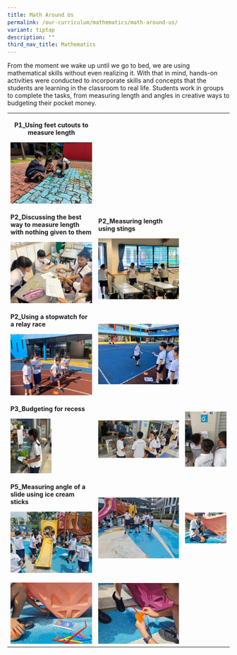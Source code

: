 ```yaml
---
title: Math Around Us
permalink: /our-curriculum/mathematics/math-around-us/
variant: tiptap
description: ""
third_nav_title: Mathematics
---
```

<p>From the moment we wake up until we go to bed, we are using mathematical skills without even realizing it. With that in mind, hands-on activities were conducted to incorporate skills and concepts that the students are learning in the classroom to real life. Students work in groups to complete the tasks, from measuring length and angles in creative ways to budgeting their pocket money.</p><table><tbody><tr><th rowspan="1" colspan="1"><p>P1_Using feet cutouts to measure length</p><div class="isomer-image-wrapper"><img style="width: 100%" height="auto" width="100%" alt="" src="/images/Maths/Math Around Us/P1_Using_feet_cutouts_to_measure_length.jpeg"></div></th><th rowspan="1" colspan="1"><p></p></th><th rowspan="1" colspan="1"><p></p></th></tr><tr><td rowspan="1" colspan="1"><p><strong>P2_Discussing the best way to measure length with nothing given to them</strong></p><div class="isomer-image-wrapper"><img style="width: 100%" height="auto" width="100%" alt="" src="/images/Maths/Math Around Us/P2_Discussing_the_best_way_to_measure_length_with_nothing_given_to_them.jpeg"></div></td><td rowspan="1" colspan="1"><p><strong>P2_Measuring length using stings</strong></p><div class="isomer-image-wrapper"><img style="width: 100%" height="auto" width="100%" alt="" src="/images/Maths/Math Around Us/P2_Measuring_length_using_stings__1_.jpeg"></div></td><td rowspan="1" colspan="1"><p></p></td></tr><tr><td rowspan="1" colspan="1"><p><strong>P2_Using a stopwatch for a relay race</strong></p><div class="isomer-image-wrapper"><img style="width: 100%" height="auto" width="100%" alt="" src="/images/Maths/Math Around Us/P2_Using_a_stopwatch_for_a_relay_race__1_.jpeg"></div></td><td rowspan="1" colspan="1"><p></p><div class="isomer-image-wrapper"><img style="width: 100%" height="auto" width="100%" alt="" src="/images/Maths/Math Around Us/P2_Using_a_stopwatch_for_a_relay_race__2_.jpeg"></div></td><td rowspan="1" colspan="1"><p></p></td></tr><tr><td rowspan="1" colspan="1"><p><strong>P3_Budgeting for recess </strong></p><div class="isomer-image-wrapper"><img style="width: 50%;" height="auto" width="100%" alt="" src="/images/Maths/Math Around Us/P3_Budgeting_for_recess__1_.jpeg"></div></td><td rowspan="1" colspan="1"><p></p><div class="isomer-image-wrapper"><img style="width: 100%" height="auto" width="100%" alt="" src="/images/Maths/Math Around Us/P3_Budgeting_for_recess__2_.jpeg"></div></td><td rowspan="1" colspan="1"><p></p><div class="isomer-image-wrapper"><img style="width: 100%" height="auto" width="100%" alt="" src="/images/Maths/Math Around Us/P3_Budgeting_for_recess__3_.jpeg"></div></td></tr><tr><td rowspan="1" colspan="1"><p><strong>P5_Measuring angle of a slide using ice cream sticks</strong></p><div class="isomer-image-wrapper"><img style="width: 100%" height="auto" width="100%" alt="" src="/images/Maths/Math Around Us/P5_Measuring_angle_of_a_slide_using_ice_cream_sticks__1_.jpg"></div></td><td rowspan="1" colspan="1"><p></p><div class="isomer-image-wrapper"><img style="width: 100%" height="auto" width="100%" alt="" src="/images/Maths/Math Around Us/P5_Measuring_angle_of_a_slide_using_ice_cream_sticks__2_.jpg"></div></td><td rowspan="1" colspan="1"><p></p><div class="isomer-image-wrapper"><img style="width: 100%" height="auto" width="100%" alt="" src="/images/Maths/Math Around Us/P5_Measuring_angle_of_a_slide_using_ice_cream_sticks__3_.jpg"></div></td></tr><tr><td rowspan="1" colspan="1"><p></p><div class="isomer-image-wrapper"><img style="width: 100%" height="auto" width="100%" alt="" src="/images/Maths/Math Around Us/P5_Measuring_angle_of_a_slide_using_ice_cream_sticks__4_.jpg"></div></td><td rowspan="1" colspan="1"><p></p><div class="isomer-image-wrapper"><img style="width: 100%" height="auto" width="100%" alt="" src="/images/Maths/Math Around Us/P5_Measuring_angle_of_a_slide_using_ice_cream_sticks__5_.jpg"></div></td><td rowspan="1" colspan="1"><p></p></td></tr></tbody></table><p></p>